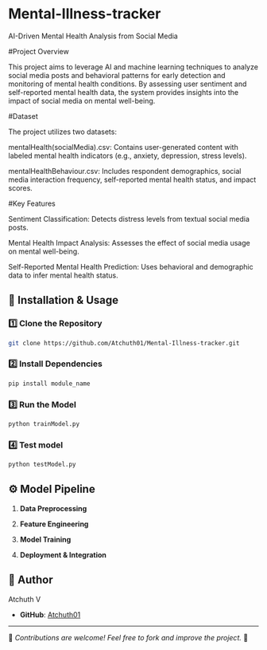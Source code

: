 # Mental-Illness-tracker
AI-Driven Mental Health Analysis from Social Media

#Project Overview

This project aims to leverage AI and machine learning techniques to analyze social media posts and behavioral patterns for early detection and monitoring of mental health conditions. By assessing user sentiment and self-reported mental health data, the system provides insights into the impact of social media on mental well-being.

#Dataset

The project utilizes two datasets:

mentalHealth(socialMedia).csv: Contains user-generated content with labeled mental health indicators (e.g., anxiety, depression, stress levels).

mentalHealthBehaviour.csv: Includes respondent demographics, social media interaction frequency, self-reported mental health status, and impact scores.

#Key Features

Sentiment Classification: Detects distress levels from textual social media posts.

Mental Health Impact Analysis: Assesses the effect of social media usage on mental well-being.

Self-Reported Mental Health Prediction: Uses behavioral and demographic data to infer mental health status.

## 🔧 Installation & Usage
### 1️⃣ Clone the Repository
```bash
git clone https://github.com/Atchuth01/Mental-Illness-tracker.git
```

### 2️⃣ Install Dependencies
```bash
pip install module_name
```

### 3️⃣ Run the Model
```bash
python trainModel.py
```

### 4️⃣ Test model
```bash
python testModel.py
```


## ⚙️ Model Pipeline
1. **Data Preprocessing**
  
2. **Feature Engineering**

3. **Model Training**
   
4. **Deployment & Integration**
  

## 📩 Author
Atchuth V
- **GitHub**: [Atchuth01](https://github.com/Atchuth01)

---
🔹 *Contributions are welcome! Feel free to fork and improve the project.* 🚀


